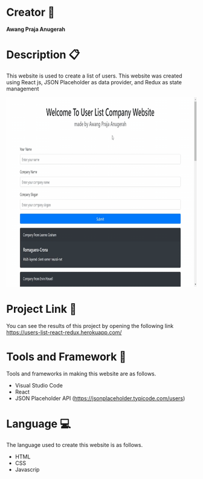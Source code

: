 # Creator :man:
<b>Awang Praja Anugerah</b>

# Description :clipboard:
This website is used to create a list of users. This website was created using React js, JSON Placeholder as data provider, and Redux as state management

<img src="./users_list_demo.gif" width="100%" height="500px"/>

# Project Link :link:
You can see the results of this project by opening the following link https://users-list-react-redux.herokuapp.com/

# Tools and Framework :toolbox:
Tools and frameworks in making this website are as follows.
* Visual Studio Code
* React
* JSON Placeholder API (https://jsonplaceholder.typicode.com/users)

# Language :computer:
The language used to create this website is as follows.
* HTML
* CSS
* Javascrip
